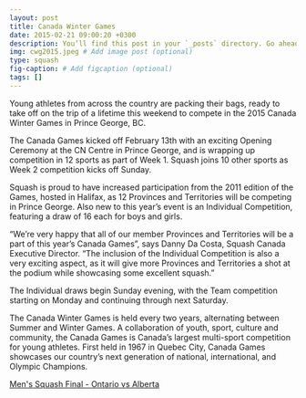 ```yaml
---
layout: post
title: Canada Winter Games
date: 2015-02-21 09:00:20 +0300
description: You’ll find this post in your `_posts` directory. Go ahead and edit it and re-build the site to see your changes. # Add post description (optional)
img: cwg2015.jpeg # Add image post (optional)
type: squash
fig-caption: # Add figcaption (optional)
tags: []
---
```


Young athletes from across the country are packing their bags, ready to take off on the trip of a lifetime this weekend to compete in the 2015 Canada Winter Games in Prince George, BC.

The Canada Games kicked off February 13th with an exciting Opening Ceremony at the CN Centre in Prince George, and is wrapping up competition in 12 sports as part of Week 1. Squash joins 10 other sports as Week 2 competition kicks off Sunday.

Squash is proud to have increased participation from the 2011 edition of the Games, hosted in Halifax, as 12 Provinces and Territories will be competing in Prince George. Also new to this year’s event is an Individual Competition, featuring a draw of 16 each for boys and girls.

“We’re very happy that all of our member Provinces and Territories will be a part of this year’s Canada Games”, says Danny Da Costa, Squash Canada Executive Director. “The inclusion of the Individual Competition is also a very exciting aspect, as it will give more Provinces and Territories a shot at the podium while showcasing some excellent squash.”

The Individual draws begin Sunday evening, with the Team competition starting on Monday and continuing through next Saturday.

The Canada Winter Games is held every two years, alternating between Summer and Winter Games. A collaboration of youth, sport, culture and community, the Canada Games is Canada’s largest multi-sport competition for young athletes. First held in 1967 in Quebec City, Canada Games showcases our country’s next generation of national, international, and Olympic Champions.

<a href="https://youtu.be/yvp5qkxOCb0" target="_blank">Men's Squash Final - Ontario vs Alberta</a>